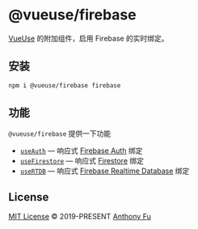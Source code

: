 # @vueuse/firebase

[VueUse](https://github.com/vueuse/vueuse) 的附加组件，启用 Firebase 的实时绑定。

## 安装

```bash
npm i @vueuse/firebase firebase
```

## 功能

`@vueuse/firebase` 提供一下功能

- [`useAuth`](https://vueuse.org/firebase/useAuth/) — 响应式 [Firebase Auth](https://firebase.google.com/docs/auth) 绑定
- [`useFirestore`](https://vueuse.org/firebase/useFirestore/) — 响应式 [Firestore](https://firebase.google.com/docs/firestore) 绑定
- [`useRTDB`](https://vueuse.org/firebase/useRTDB/) — 响应式 [Firebase Realtime Database](https://firebase.google.com/docs/database) 绑定

## License

[MIT License](https://github.com/vueuse/vueuse/blob/master/LICENSE) © 2019-PRESENT [Anthony Fu](https://github.com/antfu)

